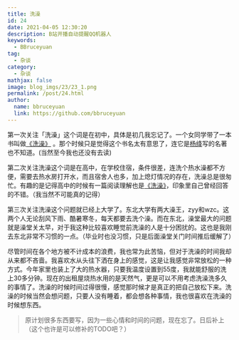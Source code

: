 ```yaml
---
title: 洗澡
id: 24
date: 2021-04-05 12:30:20
description: B站开播自动提醒QQ机器人
keywords: 
  - BBruceyuan
tag: 
  - 杂谈
category: 
  - 杂谈
mathjax: false
image: blog_imgs/23/23_1.png
permalink: /post/24.html
author: 
  name: bbruceyuan
  link: https://github.com/bbruceyuan
---
```


第一次关注「洗澡」这个词是在初中，具体是初几我忘记了。一个女同学带了一本书叫做[《洗澡》](https://book.douban.com/subject/1078250/) 。那个时候只是觉得这个书名太有意思了，连它是[杨绛](https://book.douban.com/author/4503676/)写的名著也不知道。(当然至今我也还没有去读)

第二次关注洗澡这个词是在高中，在学校住宿，条件很差，连洗个热水澡都不方便，需要去热水房打开水，而且宿舍人也多，加上熄灯情况的存在，洗澡总是很匆忙。有趣的是记得高中的时候有一篇阅读理解也是[《洗澡》](http://www.exam58.com/yuedu/18866.html)，印象里自己曾经回答的不错。（我当然不可能真的记得）

第三次关注洗澡这个问题就已经上大学了。东北大学有两大澡王，zyy和wzc。这两个人无论刮风下雨、酷暑寒冬，每天都要去洗个澡。而在东北，澡堂最大的问题就是澡堂关太早，对于我这种比较喜欢睡觉前洗澡的人是十分困扰的。这也是我刚去东北非常不习惯的一点。（毕业时也没习惯，只是后面澡堂关门时间推后缓解了）

尽管时间在各个地方被不计成本的浪费，我也常为此苦恼，但对于洗澡的时间我却从来都不吝啬。我喜欢水从头往下洒在身上的感觉，这是让我感觉非常放松的一种方式。今年家里也装上了大的热水器，只要我温度设置到55度，我就能舒服的洗上30多分钟。现在的出租屋烧热水用的是天然气，更是可以不用考虑洗澡洗多久的事情了。洗澡的时候时间过得很慢，感觉那时候才是真正的把自己放松下来。洗澡的时候当然会想问题，只要人没有睡着，都会想各种事情，我也很喜欢在洗澡的时候想东西。

> 原计划很多东西要写，因为一些心情和时间的问题，现在忘了。日后补上（这个也许是可以修补的TODO吧？）
